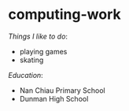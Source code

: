 # computing-work
 *Things I like to do*:
 - playing games
 - skating

 *Education*:
 - Nan Chiau Primary School
 - Dunman High School

